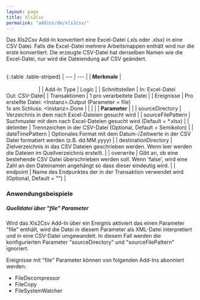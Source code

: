 ```yaml
---
layout: page
title: Xls2Csv
permalink: "addins/de/xls2csv/"
---
```


Das Xls2Csv Add-In konvertiert eine Excel-Datei (.xls oder .xlsx) in eine CSV Datei.
Falls die Excel-Datei mehrere Arbeitsmappen enthält wird nur die erste konvertiert.
Die erzeugte CSV-Datei hat denselben Namen wie die Excel-Datei, nur wird die Dateiendung auf CSV geändert.<br /><br />

{:.table .table-striped}
| --- | --- |
| __Merkmale__ | &nbsp;&nbsp;&nbsp;&nbsp;&nbsp;&nbsp;&nbsp;&nbsp;&nbsp;&nbsp;&nbsp;&nbsp;&nbsp;&nbsp;&nbsp;&nbsp;&nbsp;&nbsp;&nbsp;&nbsp;&nbsp;&nbsp;&nbsp;&nbsp;&nbsp;&nbsp;&nbsp;&nbsp;&nbsp;&nbsp;&nbsp;&nbsp;&nbsp;&nbsp;&nbsp;&nbsp;&nbsp;&nbsp;&nbsp;&nbsp;&nbsp;&nbsp;&nbsp;&nbsp;&nbsp;&nbsp;&nbsp;&nbsp;&nbsp;&nbsp;&nbsp;&nbsp;&nbsp;&nbsp;&nbsp;&nbsp;&nbsp;&nbsp;&nbsp;&nbsp;&nbsp;&nbsp;&nbsp;&nbsp;&nbsp;&nbsp;&nbsp;&nbsp;&nbsp;&nbsp;&nbsp;&nbsp;&nbsp;&nbsp;&nbsp;&nbsp;&nbsp;&nbsp;&nbsp;&nbsp;&nbsp;&nbsp;&nbsp;&nbsp;&nbsp;&nbsp;&nbsp;&nbsp;&nbsp;&nbsp;&nbsp;&nbsp;&nbsp;&nbsp;&nbsp;&nbsp;&nbsp;&nbsp;&nbsp;&nbsp;&nbsp;&nbsp;&nbsp;&nbsp;&nbsp;&nbsp;&nbsp;&nbsp;&nbsp;&nbsp;&nbsp;&nbsp;&nbsp;&nbsp;&nbsp;&nbsp;&nbsp;&nbsp;&nbsp;&nbsp;&nbsp;&nbsp;&nbsp;&nbsp;&nbsp;&nbsp;&nbsp;&nbsp;&nbsp;&nbsp;&nbsp;&nbsp;&nbsp;&nbsp;&nbsp;&nbsp;&nbsp;&nbsp;&nbsp;&nbsp;&nbsp;&nbsp;&nbsp;&nbsp;&nbsp;&nbsp;&nbsp;&nbsp;&nbsp; |
| Add-In Type | Logic |
| Schnittstellen | In: Excel-Datei<br /> Out: CSV-Datei|
| Transaktionen | 1 pro verarbeitete Datei |
| Ereignisse | Pro erstellte Datei: &lt;Instanz&gt;.Output (Parameter = file) <br />1x am Schluss: &lt;Instanz&gt;.Done |
| | |
| __Parameter__ | |
| sourceDirectory | Verzeichnis in dem nach Excel-Dateien gesucht wird | 
| sourceFilePattern | Suchmuster mit dem nach Excel-Dateien gesucht wird (Default = *.xlsx) | 
| delimiter | Trennzeichen in der CSV-Datei (Optional, Default = Semikolon) | 
| dateTimePattern | Optionales Format mit dem Datum-/Zeitwerte in der CSV Datei formatiert werden (z.B. dd.MM.yyyy) | 
| destinationDirectory | Zielverzeichnis in das CSV Dateien geschrieben werden. Wenn leer werden die Dateien im Quellverzeichnis erstellt. | 
| overwrite | Gibt an, ob eine bestehende CSV Datei überschrieben werden soll. Wenn 'false', wird eine Zahl an den Dateinamen angehängt so dass dieser eindeutig wird. | 
| endpoint | Name des Endpunktes der in der Transaktion verwendet wird (Optional, Default = "") |
 
 
### Anwendungsbeispiele 

##### Quelldatei über "file" Parameter

Wird das Xls2Csv Add-In über ein Ereignis aktiviert das einen Parameter "file" enthält, wird die Datei in diesem Parameter als XML-Datei interpretiert und in eine CSV-Datei umgewandelt. In diesem Fall werden die konfigurierten Parameter "sourceDirectory" und "sourceFilePattern" ignoriert.

Ereignisse mit "file" Parameter können von folgenden Add-Ins abonniert werden:
* FileDecompressor
* FileCopy
* FileSystemWatcher
